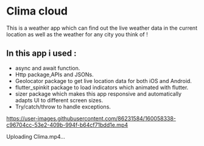 # Clima cloud
This is a weather app which can find out the live weather data in the current location as well as the weather for any city you think of !

## In this app i used :
* async and await function.
* Http package,APIs and JSONs.
* Geolocator package to get live location data for both iOS and Android.
* flutter_spinkit package to load indicators which animated with flutter.
* sizer package which makes this app responsive and automatically adapts UI to different screen sizes.
* Try/catch/throw to handle exceptions.



https://user-images.githubusercontent.com/86231584/160058338-c96704cc-53e2-409b-994f-b64cf71bdd1e.mp4



Uploading Clima.mp4…

